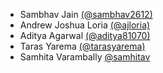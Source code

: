 - Sambhav Jain [(@sambhav2612)](https://github.com/sambhav2612)
- Andrew Joshua Loria [(@ajloria)](https://github.com/ajloria)
- Aditya Agarwal [(@aditya81070)](https://github.com/aditya81070)
- Taras Yarema [(@tarasyarema)](https://github.com/tarasyarema)
- Samhita Varambally [@samhitav](https://github.com/samhitav)
